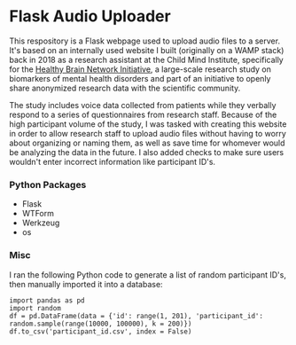 # Flask Audio Uploader

This respository is a Flask webpage used to upload audio files to a server. It's based on an internally used website I built (originally on a WAMP stack) back in 2018 as a research assistant at the Child Mind Institute, specifically for the [Healthy Brain Network Initiative](https://childmind.org/science/global-open-science/healthy-brain-network/), a large-scale research study on biomarkers of mental health disorders and part of an initiative to openly share anonymized research data with the scientific community. 

The study includes voice data collected from patients while they verbally respond to a series of questionnaires from research staff. Because of the high participant volume of the study, I was tasked with creating this website in order to allow research staff to upload audio files without having to worry about organizing or naming them, as well as save time for whomever would be analyzing the data in the future. I also added checks to make sure users wouldn't enter incorrect information like participant ID's.

### Python Packages
- Flask
- WTForm
- Werkzeug
- os

### Misc
I ran the following Python code to generate a list of random participant ID's, then manually imported it into a database:

```
import pandas as pd
import random
df = pd.DataFrame(data = {'id': range(1, 201), 'participant_id': random.sample(range(10000, 100000), k = 200)})
df.to_csv('participant_id.csv', index = False)
```
